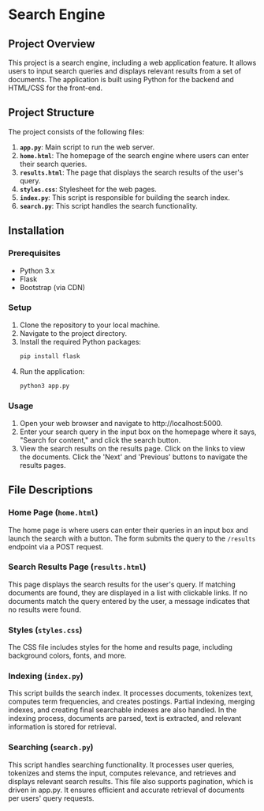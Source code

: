 # Search Engine

## Project Overview
This project is a search engine, including a web application feature. It allows users to input search queries and displays relevant results from a set of documents. The application is built using Python for the backend and HTML/CSS for the front-end.

## Project Structure
The project consists of the following files:

1. **`app.py`**: Main script to run the web server.
2. **`home.html`**: The homepage of the search engine where users can enter their search queries.
3. **`results.html`**: The page that displays the search results of the user's query.
4. **`styles.css`**: Stylesheet for the web pages.
5. **`index.py`**: This script is responsible for building the search index.
6. **`search.py`**: This script handles the search functionality.

## Installation

### Prerequisites
- Python 3.x
- Flask
- Bootstrap (via CDN)

### Setup
1. Clone the repository to your local machine.
2. Navigate to the project directory.
3. Install the required Python packages:
    ```bash
    pip install flask
     ```
4. Run the application:
    ```bash
    python3 app.py
    ```

### Usage
1. Open your web browser and navigate to http://localhost:5000.
2. Enter your search query in the input box on the homepage where it says, "Search for content," and click the search button.
3. View the search results on the results page. Click on the links to view the documents. Click the 'Next' and 'Previous' buttons to navigate the results pages. 

## File Descriptions

### Home Page (`home.html`)
The home page is where users can enter their queries in an input box and launch the search with a button. The form submits the query to the `/results` endpoint via a POST request.

### Search Results Page (`results.html`)
This page displays the search results for the user's query. If matching documents are found, they are displayed in a list with clickable links. If no documents match the query entered by the user, a message indicates that no results were found. 

### Styles (`styles.css`)
The CSS file includes styles for the home and results page, including background colors, fonts, and more. 

### Indexing (`index.py`)
This script builds the search index. It processes documents, tokenizes text, computes term frequencies, and creates postings. Partial indexing, merging indexes, and creating final searchable indexes are also handled. In the indexing process, documents are parsed, text is extracted, and relevant information is stored for retrieval. 

### Searching (`search.py`)
This script handles searching functionality. It processes user queries, tokenizes and stems the input, computes relevance, and retrieves and displays relevant search results. This file also supports pagination, which is driven in app.py. It ensures efficient and accurate retrieval of documents per users' query requests.